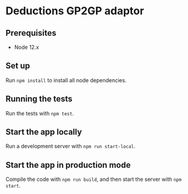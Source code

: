 # Deductions GP2GP adaptor

## Prerequisites

* Node 12.x

## Set up

Run `npm install` to install all node dependencies.

## Running the tests

Run the tests with `npm test`.

## Start the app locally

Run a development server with `npm run start-local`.

## Start the app in production mode

Compile the code with `npm run build`, and then start the server with `npm start`.

